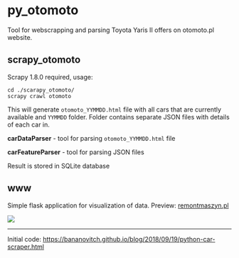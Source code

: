 # py_otomoto
Tool for webscrapping and parsing Toyota Yaris II offers on otomoto.pl website.



## scrapy_otomoto

Scrapy 1.8.0 required, usage: 

```
cd ./scarapy_otomoto/
scrapy crawl otomoto
```

This will generate `otomoto_YYMMDD.html` file with all cars that are currently available and `YYMMDD` folder.  Folder contains  separate JSON files with details of each car in.  



**carDataParser** - tool for parsing `otomoto_YYMMDD.html` file

**carFeatureParser** - tool for parsing JSON files

Result is stored in SQLite database

## www

Simple flask application for visualization of data. Preview: [remontmaszyn.pl](http://remontmaszyn.pl)

![](http://remontmaszyn.pl/static/img/mainpage.jpg)



---

Initial code:
https://bananovitch.github.io/blog/2018/09/19/python-car-scraper.html




